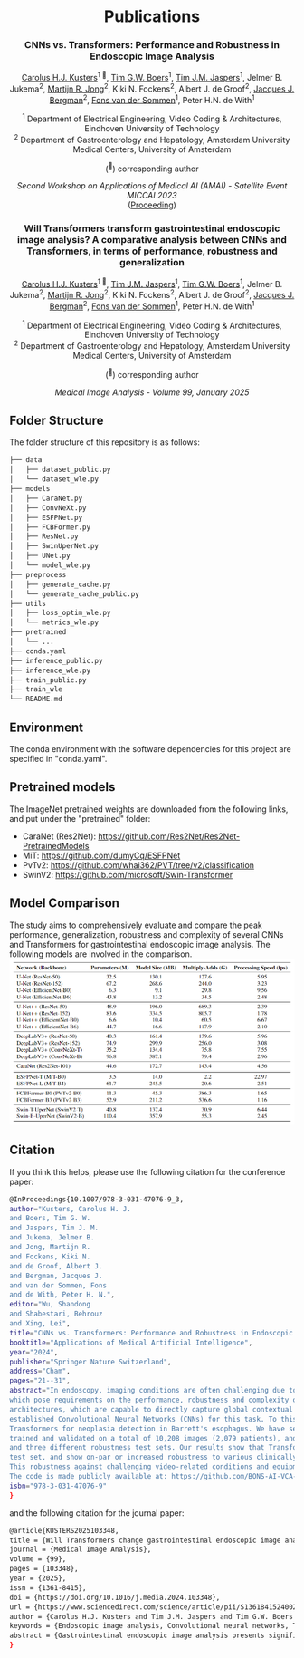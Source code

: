 <div align="center">
<h1>Publications</h1>
<h3>CNNs vs. Transformers: Performance and Robustness in Endoscopic Image Analysis</h3>

[Carolus H.J. Kusters](https://chjkusters.github.io/)<sup>1 :email:</sup>, [Tim G.W. Boers](https://scholar.google.nl/citations?user=_TdckGAAAAAJ&hl=nl&oi=ao)<sup>1</sup>, [Tim J.M. Jaspers](https://scholar.google.nl/citations?user=nwfiV2wAAAAJ&hl=nl&oi=ao)<sup>1</sup>, Jelmer B. Jukema<sup>2</sup>, [Martijn R. Jong](https://scholar.google.nl/citations?user=QRNrL-oAAAAJ&hl=nl&oi=ao)<sup>2</sup>, Kiki N. Fockens<sup>2</sup>, Albert J. de Groof<sup>2</sup>, [Jacques J. Bergman](https://scholar.google.nl/citations?user=4SFBE0IAAAAJ&hl=nl&oi=ao)<sup>2</sup>, [Fons van der Sommen](https://scholar.google.nl/citations?user=qFiLkCAAAAAJ&hl=nl&oi=ao)<sup>1</sup>, Peter H.N. de With<sup>1</sup>
 
<sup>1</sup>  Department of Electrical Engineering, Video Coding & Architectures, Eindhoven University of Technology <br /> <sup>2</sup>  Department of Gastroenterology and Hepatology, Amsterdam University Medical Centers, University of Amsterdam

(<sup>:email:</sup>) corresponding author

*Second Workshop on Applications of Medical AI &#40;AMAI&#41; - Satellite Event MICCAI 2023* <br /> ([Proceeding](https://link.springer.com/chapter/10.1007/978-3-031-47076-9_3))



<h3>Will Transformers transform gastrointestinal endoscopic image analysis? A comparative analysis between CNNs and Transformers, in terms of performance, robustness and generalization</h3>

[Carolus H.J. Kusters](https://chjkusters.github.io/)<sup>1 :email:</sup>, [Tim J.M. Jaspers](https://scholar.google.nl/citations?user=nwfiV2wAAAAJ&hl=nl&oi=ao)<sup>1</sup>, [Tim G.W. Boers](https://scholar.google.nl/citations?user=_TdckGAAAAAJ&hl=nl&oi=ao)<sup>1</sup>, Jelmer B. Jukema<sup>2</sup>, [Martijn R. Jong](https://scholar.google.nl/citations?user=QRNrL-oAAAAJ&hl=nl&oi=ao)<sup>2</sup>, Kiki N. Fockens<sup>2</sup>, Albert J. de Groof<sup>2</sup>, [Jacques J. Bergman](https://scholar.google.nl/citations?user=4SFBE0IAAAAJ&hl=nl&oi=ao)<sup>2</sup>, [Fons van der Sommen](https://scholar.google.nl/citations?user=qFiLkCAAAAAJ&hl=nl&oi=ao)<sup>1</sup>, Peter H.N. de With<sup>1</sup>
 
<sup>1</sup>  Department of Electrical Engineering, Video Coding & Architectures, Eindhoven University of Technology <br /> <sup>2</sup>  Department of Gastroenterology and Hepatology, Amsterdam University Medical Centers, University of Amsterdam

(<sup>:email:</sup>) corresponding author

*Medical Image Analysis - Volume 99, January 2025*

</div>


## Folder Structure
The folder structure of this repository is as follows:

```bash
├── data
│   ├── dataset_public.py
│   └── dataset_wle.py
├── models
│   ├── CaraNet.py
│   ├── ConvNeXt.py
│   ├── ESFPNet.py
│   ├── FCBFormer.py
│   ├── ResNet.py
│   ├── SwinUperNet.py
│   ├── UNet.py
│   └── model_wle.py
├── preprocess
│   ├── generate_cache.py
│   └── generate_cache_public.py
├── utils
│   ├── loss_optim_wle.py
│   └── metrics_wle.py
├── pretrained
│   └── ...
├── conda.yaml
├── inference_public.py
├── inference_wle.py
├── train_public.py
├── train_wle
└── README.md
```

## Environment
The conda environment with the software dependencies for this project are specified in "conda.yaml".

## Pretrained models
The ImageNet pretrained weights are downloaded from the following links, and put under the "pretrained" folder: 
- CaraNet (Res2Net): https://github.com/Res2Net/Res2Net-PretrainedModels
- MiT: https://github.com/dumyCq/ESFPNet
- PvTv2: https://github.com/whai362/PVT/tree/v2/classification
- SwinV2: https://github.com/microsoft/Swin-Transformer

## Model Comparison
The study aims to comprehensively evaluate and compare the peak performance, generalization, robustness and complexity of several CNNs and Transformers for gastrointestinal endoscopic image analysis. The following models are involved in the comparison.
![My Image](images/Models.PNG)

## Citation

If you think this helps, please use the following citation for the conference paper:
```bash
@InProceedings{10.1007/978-3-031-47076-9_3,
author="Kusters, Carolus H. J.
and Boers, Tim G. W.
and Jaspers, Tim J. M.
and Jukema, Jelmer B.
and Jong, Martijn R.
and Fockens, Kiki N.
and de Groof, Albert J.
and Bergman, Jacques J.
and van der Sommen, Fons
and de With, Peter H. N.",
editor="Wu, Shandong
and Shabestari, Behrouz
and Xing, Lei",
title="CNNs vs. Transformers: Performance and Robustness in Endoscopic Image Analysis",
booktitle="Applications of Medical Artificial Intelligence",
year="2024",
publisher="Springer Nature Switzerland",
address="Cham",
pages="21--31",
abstract="In endoscopy, imaging conditions are often challenging due to organ movement, user dependence, fluctuations in video quality and real-time processing, 
which pose requirements on the performance, robustness and complexity of computer-based analysis techniques. This paper poses the question whether Transformer-based 
architectures, which are capable to directly capture global contextual information, can handle the aforementioned endoscopic conditions and even outperform the 
established Convolutional Neural Networks (CNNs) for this task. To this end, we evaluate and compare clinically relevant performance and robustness of CNNs and 
Transformers for neoplasia detection in Barrett's esophagus. We have selected several top performing CNN and Transformers on endoscopic benchmarks, which we have 
trained and validated on a total of 10,208 images (2,079 patients), and tested on a total of 4,661 images (743 patients), divided over a high-quality test set 
and three different robustness test sets. Our results show that Transformers generally perform better on classification and segmentation for the high-quality challenging 
test set, and show on-par or increased robustness to various clinically relevant input data variations, while requiring comparable model complexity. 
This robustness against challenging video-related conditions and equipment variations over the hospitals is an essential trait for adoption in clinical practice. 
The code is made publicly available at: https://github.com/BONS-AI-VCA-AMC/Endoscopy-CNNs-vs-Transformers.",
isbn="978-3-031-47076-9"
}
```
and the following citation for the journal paper:
```bash
@article{KUSTERS2025103348,
title = {Will Transformers change gastrointestinal endoscopic image analysis? A comparative analysis between CNNs and Transformers, in terms of performance, robustness and generalization},
journal = {Medical Image Analysis},
volume = {99},
pages = {103348},
year = {2025},
issn = {1361-8415},
doi = {https://doi.org/10.1016/j.media.2024.103348},
url = {https://www.sciencedirect.com/science/article/pii/S1361841524002731},
author = {Carolus H.J. Kusters and Tim J.M. Jaspers and Tim G.W. Boers and Martijn R. Jong and Jelmer B. Jukema and Kiki N. Fockens and Albert J. {de Groof} and Jacques J. Bergman and Fons {van der Sommen} and Peter H.N. {De With}},
keywords = {Endoscopic image analysis, Convolutional neural networks, Transformers, Robustness, Generalization},
abstract = {Gastrointestinal endoscopic image analysis presents significant challenges, such as considerable variations in quality due to the challenging in-body imaging environment, the often-subtle nature of abnormalities with low interobserver agreement, and the need for real-time processing. These challenges pose strong requirements on the performance, generalization, robustness and complexity of deep learning-based techniques in such safety–critical applications. While Convolutional Neural Networks (CNNs) have been the go-to architecture for endoscopic image analysis, recent successes of the Transformer architecture in computer vision raise the possibility to update this conclusion. To this end, we evaluate and compare clinically relevant performance, generalization and robustness of state-of-the-art CNNs and Transformers for neoplasia detection in Barrett’s esophagus. We have trained and validated several top-performing CNNs and Transformers on a total of 10,208 images (2,079 patients), and tested on a total of 7,118 images (998 patients) across multiple test sets, including a high-quality test set, two internal and two external generalization test sets, and a robustness test set. Furthermore, to expand the scope of the study, we have conducted the performance and robustness comparisons for colonic polyp segmentation (Kvasir-SEG) and angiodysplasia detection (Giana). The results obtained for featured models across a wide range of training set sizes demonstrate that Transformers achieve comparable performance as CNNs on various applications, show comparable or slightly improved generalization capabilities and offer equally strong resilience and robustness against common image corruptions and perturbations. These findings confirm the viability of the Transformer architecture, particularly suited to the dynamic nature of endoscopic video analysis, characterized by fluctuating image quality, appearance and equipment configurations in transition from hospital to hospital. The code is made publicly available at: https://github.com/BONS-AI-VCA-AMC/Endoscopy-CNNs-vs-Transformers.}
}
```

